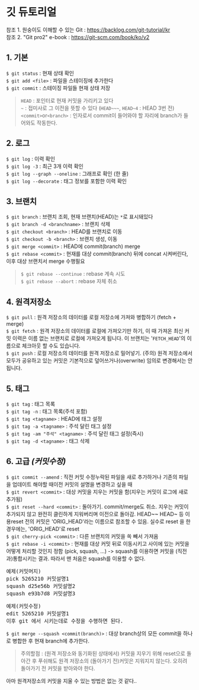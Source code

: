 # 깃 듀토리얼  
참조 1. 원숭이도 이해할 수 있는 Git : https://backlog.com/git-tutorial/kr  
참조 2. "Git pro2" e-book : https://git-scm.com/book/ko/v2

## 1. 기본
`$ git status` : 현재 상태 확인  
`$ git add <file>` : 파일을 스테이징에 추가한다  
`$ git commit` : 스테이징 파일들 현재 상태 저장  

>`HEAD` : 포인터로 현재 커밋을 가리키고 있다  
`~` : 접미사로 그 이전을 뜻할 수 있다 (`HEAD~~~`, `HEAD~4` : HEAD 3번 전)  
`<commit>`or`<branch>` : 인자로서 commit이 들어와야 할 자리에 branch가 들어와도 작동한다.  

## 2. 로그
`$ git log` : 이력 확인  
`$ git log -3` : 최근 3개 이력 확인  
`$ git log --graph --oneline` : 그래프로 확인 (한 줄)  
`$ git log --decorate` : 태그 정보를 포함한 이력 확인 

## 3. 브랜치
`$ git branch` : 브랜치 조회, 현재 브랜치(HEAD)는 `*`로 표시돼있다  
`$ git branch -d <branchname>` : 브랜치 삭제  
`$ git checkout <branch>` : HEAD를 브랜치로 이동  
`$ git checkout -b <branch>` : 브랜치 생성, 이동  
`$ git merge <commit>` : HEAD에 commit(branch) merge  
`$ git rebase <commit>` : 현재를 대상 commit(branch) 뒤에 concat 시켜버린다, 이후 대상 브랜치서 merge 수행필요  

>`$ git rebase --continue` : rebase 계속 시도  
`$ git rebase --abort` : rebase 자체 취소  

## 4. 원격저장소
`$ git pull` : 원격 저장소의 데이터를 로컬 저장소에 가져와 병합하기 (fetch + merge)  
`$ git fetch` : 원격 저장소의 데이터를 로컬에 가져오기만 하기, 이 때 가져온 최신 커밋 이력은 이름 없는 브랜치로 로컬에 가져오게 됩니다. 이 브랜치는 '`FETCH_HEAD`'의 이름으로 체크아웃 할 수도 있습니다.  
`$ git push` : 로컬 저장소의 데이터를 원격 저장소로 밀어넣기. (주의) 원격 저장소에서 모두가 공유하고 있는 커밋은 기본적으로 덮어쓰거나(overwrite) 임의로 변경해서는 안됩니다.  

## 5. 태그
`$ git tag` : 태그 목록  
`$ git tag -n` : 태그 목록(주석 포함)  
`$ git tag <tagname>` : HEAD에 태그 설정  
`$ git tag -a <tagname>` : 주석 달린 태그 설정   
`$ git tag -am "주석" <tagname>` : 주석 달린 태그 설정(즉시)  
`$ git tag -d <tagname>` : 태그 삭제  

## 6. 고급 *(커밋수정)*
`$ git commit --amend` : 직전 커밋 수정누락된 파일을 새로 추가하거나 기존의 파일을 업데이트 해야할 때이전 커밋의 설명을 변경하고 싶을 때  
`$ git revert <commit>` : 대상 커밋을 지우는 커밋을 함(지우는 커밋이 로그에 새로 추가됨)  
`$ git reset --hard <commit>` : 돌아가기. commit/merge도 취소. 지우는 커밋이 추가되지 않고 완전히 클린하게 지워버리며 이전으로 돌아감. HEAD~~ HEAD~ 등 이용reset 전의 커밋은 'ORIG_HEAD'라는 이름으로 참조할 수 있음. 실수로 reset 을 한 경우에는, 'ORIG_HEAD'로 reset  
`$ git cherry-pick <commit>` : 다른 브랜치의 커밋을 쏙 빼서 가져옴  
`$ git rebase -i <commit>` : 현재를 대상 커밋 뒤로 이동시키고 사이에 있는 커밋을 어떻게 처리할 것인지 정함 (pick, squash, ...) -> squash를 이용하면 커밋을 (직전과)통합시키는 결과. 따라서 맨 처음은 squash를 이용할 수 없다.  
<pre>
예제(커밋머지)  
pick 5265210 커밋설명1  
squash d25e56b 커밋설명2  
squash e93b7d8 커밋설명3
</pre>
<pre>
예제(커밋수정)  
edit 5265210 커밋설명1  
이후 git 에서 시키는데로 수정을 수행하면 된다.
</pre>
`$ git merge --squash <commit(branch)>` : 대상 branch상의 모든 commit을 하나로 병합한 후 현재 branch에 추가한다.  

>주의할점 : (원격 저장소와 동기화된 상태에서) 커밋을 지우기 위해 reset으로 돌아간 후 푸쉬해도 원격 저장소의 (돌아가기 전)커밋은 지워지지 않는다. 오히려 돌아가기 전 커밋을 받아와야 한다.

아마 원격저장소의 커밋을 지울 수 있는 방법은 없는 것 같다..
